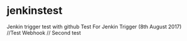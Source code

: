 # jenkinstest
Jenkin trigger test with github
Test For Jenkin Trigger (8th August 2017)
//Test Webhook
// Second test

